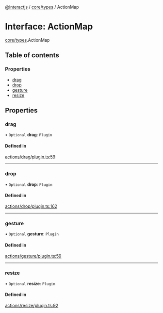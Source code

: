 [@interactjs](../README.md) / [core/types](../modules/core_types.md) / ActionMap

# Interface: ActionMap

[core/types](../modules/core_types.md).ActionMap

## Table of contents

### Properties

- [drag](core_types.ActionMap.md#drag)
- [drop](core_types.ActionMap.md#drop)
- [gesture](core_types.ActionMap.md#gesture)
- [resize](core_types.ActionMap.md#resize)

## Properties

### drag

• `Optional` **drag**: `Plugin`

#### Defined in

[actions/drag/plugin.ts:59](https://github.com/taye/interact.js/blob/24fdee86/packages/@interactjs/actions/drag/plugin.ts#L59)

___

### drop

• `Optional` **drop**: `Plugin`

#### Defined in

[actions/drop/plugin.ts:162](https://github.com/taye/interact.js/blob/24fdee86/packages/@interactjs/actions/drop/plugin.ts#L162)

___

### gesture

• `Optional` **gesture**: `Plugin`

#### Defined in

[actions/gesture/plugin.ts:59](https://github.com/taye/interact.js/blob/24fdee86/packages/@interactjs/actions/gesture/plugin.ts#L59)

___

### resize

• `Optional` **resize**: `Plugin`

#### Defined in

[actions/resize/plugin.ts:92](https://github.com/taye/interact.js/blob/24fdee86/packages/@interactjs/actions/resize/plugin.ts#L92)
